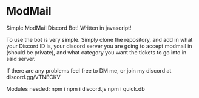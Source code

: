 # ModMail
Simple ModMail Discord Bot! Written in javascript!

To use the bot is very simple. Simply clone the repository, and add in what your Discord ID is, your discord server you are going to accept modmail in (should be private), and what category you want the tickets to go into in said server.

If there are any problems feel free to DM me, or join my discord at discord.gg/VTNECKV


Modules needed:
npm i
npm i discord.js
npm i quick.db
